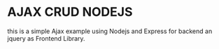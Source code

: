#  AJAX CRUD NODEJS
this is a simple Ajax example using Nodejs and Express for backend an jquery as Frontend Library.